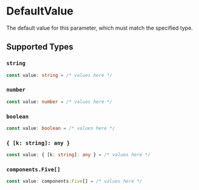 # DefaultValue

The default value for this parameter, which must match the specified type.


## Supported Types

### `string`

```typescript
const value: string = /* values here */
```

### `number`

```typescript
const value: number = /* values here */
```

### `boolean`

```typescript
const value: boolean = /* values here */
```

### `{ [k: string]: any }`

```typescript
const value: { [k: string]: any } = /* values here */
```

### `components.Five[]`

```typescript
const value: components.Five[] = /* values here */
```

